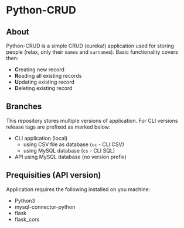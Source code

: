 # Python-CRUD

## About

Python-CRUD is a simple CRUD (eureka!) application used for storing people (relax, only their `name`s and `surname`s).
Basic functionality covers then:

- **C**reating new record
- **R**eading all existing records
- **U**pdating existing record
- **D**eleting existing record

## Branches

This repository stores multiple versions of application. For CLI versions release tags are prefixed as marked below:

- CLI application (local)
  - using CSV file as database (`cc` - CLI CSV)
  - using MySQL database (`cs` - CLI SQL)
- API using MySQL database (no version prefix)

## Prequisities (API version)

Application requires the following installed on you machine:

- Python3
- mysql-connector-python
- flask
- flask_cors